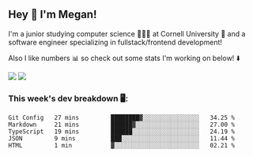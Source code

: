 ## Hey 👋 I'm Megan! 
I'm a junior studying computer science 👩🏻‍💻 at Cornell University 🐻 and a software engineer specializing in fullstack/frontend development!

Also I like numbers 📊 so check out some stats I'm working on below! ⬇️

<img src="https://github-readme-stats.meganyin13.vercel.app/api?username=meganyin13&show_icons=true&hide=stars&count_private=true" />

<img src="https://github-readme-stats.meganyin13.vercel.app/api/top-langs/?username=meganyin13&layout=compact&hide=Jupyter%20Notebook" />

### This week's dev breakdown 🖥:
<!--START_SECTION:waka-->
```text
Git Config   27 mins         ████████▓░░░░░░░░░░░░░░░░   34.25 % 
Markdown     21 mins         ██████▓░░░░░░░░░░░░░░░░░░   27.00 % 
TypeScript   19 mins         ██████░░░░░░░░░░░░░░░░░░░   24.19 % 
JSON         9 mins          ███░░░░░░░░░░░░░░░░░░░░░░   11.44 % 
HTML         1 min           ▓░░░░░░░░░░░░░░░░░░░░░░░░   02.21 % 
```
<!--END_SECTION:waka-->
